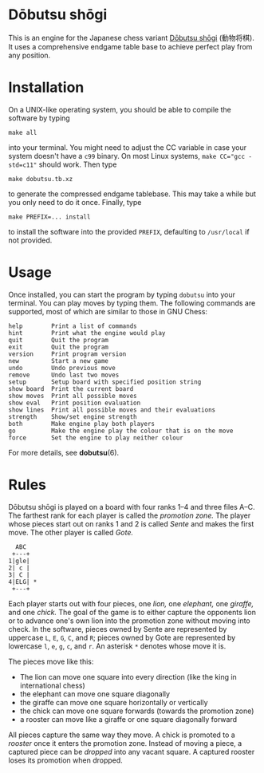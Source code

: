 Dōbutsu shōgi
=============

This is an engine for the Japanese chess variant
[Dōbutsu shōgi]&#x20;(動物将棋).  It uses a comprehensive endgame table
base to achieve perfect play from any position.

Installation
============

On a UNIX-like operating system, you should be able to compile the
software by typing

    make all

into your terminal.  You might need to adjust the CC variable in case
your system doesn't have a `c99` binary.  On most Linux systems,
`make CC="gcc -std=c11"` should work.  Then type

    make dobutsu.tb.xz

to generate the compressed endgame tablebase.  This may take a while but
you only need to do it once.  Finally, type

    make PREFIX=... install

to install the software into the provided `PREFIX`, defaulting to
`/usr/local` if not provided.

Usage
=====

Once installed, you can start the program by typing `dobutsu` into your
terminal.  You can play moves by typing them.  The following commands
are supported, most of which are similar to those in GNU Chess:

    help        Print a list of commands
    hint        Print what the engine would play
    quit        Quit the program
    exit        Quit the program
    version     Print program version
    new         Start a new game
    undo        Undo previous move
    remove      Undo last two moves
    setup       Setup board with specified position string
    show board  Print the current board
    show moves  Print all possible moves
    show eval   Print position evaluation
    show lines  Print all possible moves and their evaluations
    strength    Show/set engine strength
    both        Make engine play both players
    go          Make the engine play the colour that is on the move
    force       Set the engine to play neither colour

For more details, see **dobutsu**(6).

Rules
=====

Dōbutsu shōgi is played on a board with four ranks 1–4 and three files
A–C.  The farthest rank for each player is called the *promotion zone.*
The player whose pieces start out on ranks 1 and 2 is called *Sente* and
makes the first move.  The other player is called *Gote.*

      ABC
     +---+
    1|gle|
    2| c |
    3| C |
    4|ELG| *
     +---+

Each player starts out with four pieces, one *lion,* one *elephant,* one
*giraffe,* and one *chick.*  The goal of the game is to either capture
the opponents lion or to advance one's own lion into the promotion zone
without moving into check.  In the software, pieces owned by Sente are
represented by uppercase `L`, `E`, `G`, `C`, and `R`; pieces owned by
Gote are represented by lowercase `l`, `e`, `g`, `c`, and `r`.  An
asterisk `*` denotes whose move it is.

The pieces move like this:

* The lion can move one square into every direction (like the king in
  international chess)
* the elephant can move one square diagonally
* the giraffe can move one square horizontally or vertically
* the chick can move one square forwards (towards the promotion zone)
* a rooster can move like a giraffe or one square diagonally forward

All pieces capture the same way they move.  A chick is promoted to a
*rooster* once it enters the promotion zone.  Instead of moving a piece,
a captured piece can be *dropped* into any vacant square.  A captured
rooster loses its promotion when dropped.

[Dōbutsu shōgi]: https://en.wikipedia.org/wiki/D%C5%8Dbutsu_sh%C5%8Dgi
